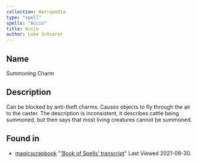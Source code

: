 ```yaml
---
collection: Harrypedia
type: "spell"
spells: "Accio"
title: Accio
author: Luke Schierer
---
```


## Name

Summoning Charm

## Description

Can be blocked by anti-theft charms.  Causes objects to fly through the air to
the caster.  The description is inconsistent, it describes cattle being
summoned, but then says that most living creatures cannot be summoned.

## Found in

* [magicscrapbook](https://magicscrapbook.tumblr.com/)
  "[‘Book of Spells’ transcript](https://magicscrapbook.tumblr.com/post/162085200042/book-of-spells-transcript)"
  Last Viewed 2021-09-30.


